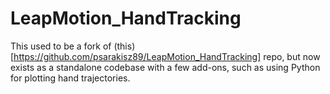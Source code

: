 # LeapMotion_HandTracking

This used to be a fork of (this)[https://github.com/psarakisz89/LeapMotion_HandTracking] repo, but now exists as a standalone codebase with a few add-ons, such as using Python for plotting hand trajectories.
